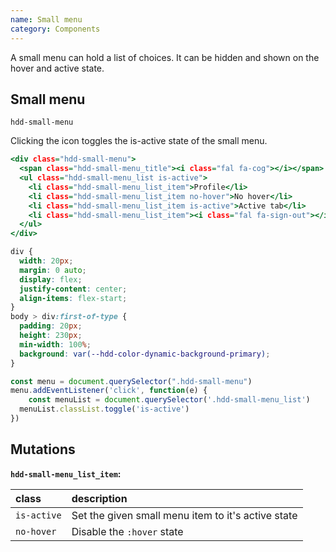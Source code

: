 ```yaml
---
name: Small menu
category: Components
---
```


A small menu can hold a list of choices. It can be hidden and shown on the hover and active state. 

## Small menu
`hdd-small-menu`

Clicking the icon toggles the is-active state of the small menu.

```small-menu.html
<div class="hdd-small-menu">
  <span class="hdd-small-menu_title"><i class="fal fa-cog"></i></span>
  <ul class="hdd-small-menu_list is-active">
    <li class="hdd-small-menu_list_item">Profile</li>
    <li class="hdd-small-menu_list_item no-hover">No hover</li>
    <li class="hdd-small-menu_list_item is-active">Active tab</li>
    <li class="hdd-small-menu_list_item"><i class="fal fa-sign-out"></i>Logout</li>
  </ul>
</div>
```

```small-menu.css hidden
div {
  width: 20px;
  margin: 0 auto;
  display: flex;
  justify-content: center;
  align-items: flex-start;
} 
body > div:first-of-type {
  padding: 20px;
  height: 230px;
  min-width: 100%;
  background: var(--hdd-color-dynamic-background-primary);
}
```

```small-menu.js
const menu = document.querySelector(".hdd-small-menu")
menu.addEventListener('click', function(e) {
	const menuList = document.querySelector('.hdd-small-menu_list')
  menuList.classList.toggle('is-active')
})
```

## Mutations

**`hdd-small-menu_list_item`:**

| class | description|
| :--- | :--- |
| `is-active` | Set the given small menu item to it's active state |
| `no-hover` | Disable the `:hover` state |
